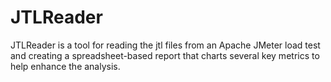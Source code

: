 # JTLReader
JTLReader is a tool for reading the jtl files from an Apache JMeter load test and creating a spreadsheet-based report that charts several key metrics to help enhance the analysis.
